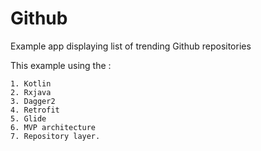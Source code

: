 # Github
Example app displaying list of trending Github repositories

This example using the :

    1. Kotlin
    2. Rxjava
    3. Dagger2
    4. Retrofit
    5. Glide
    6. MVP architecture
    7. Repository layer.
    
    
